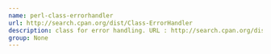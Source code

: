 ```yaml
---
name: perl-class-errorhandler
url: http://search.cpan.org/dist/Class-ErrorHandler
description: class for error handling. URL : http://search.cpan.org/dist/Class-ErrorHandler Groups : None
group: None
---
```

